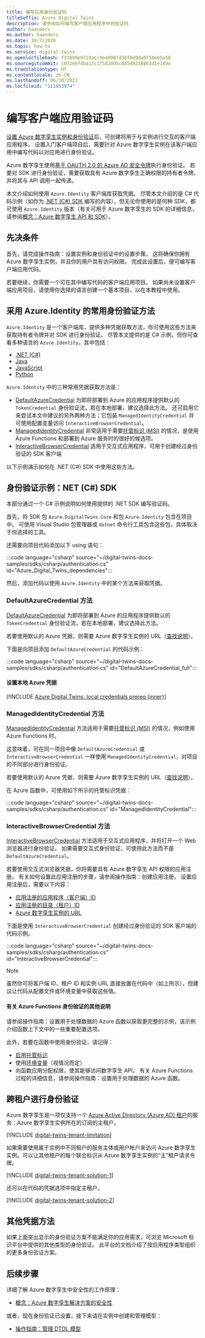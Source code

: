 ```yaml
---
title: 编写应用身份验证码
titleSuffix: Azure Digital Twins
description: 请参阅如何编写客户端应用程序中的验证码
author: baanders
ms.author: baanders
ms.date: 10/7/2020
ms.topic: how-to
ms.service: digital-twins
ms.openlocfilehash: f37699e9710acc9e4098fd38f0d9da0f50e65a58
ms.sourcegitcommit: c072eefdba1fc1f582005cdd549218863d1e149e
ms.translationtype: HT
ms.contentlocale: zh-CN
ms.lasthandoff: 06/10/2021
ms.locfileid: "111953974"
---
```

# <a name="write-client-app-authentication-code"></a>编写客户端应用验证码

[设置 Azure 数字孪生实例和身份验证](how-to-set-up-instance-portal.md)后，可创建将用于与实例进行交互的客户端应用程序。 设置入门客户端项目后，需要针对 Azure 数字孪生实例在该客户端应用中编写代码以对应用进行身份验证。

Azure 数字孪生使用[基于 OAUTH 2.0 的 Azure AD 安全令牌](../active-directory/develop/security-tokens.md#json-web-tokens-and-claims)执行身份验证。 若要对 SDK 进行身份验证，需要获取具有 Azure 数字孪生正确权限的持有者令牌，并将其与 API 调用一起传递。 

本文介绍如何使用 `Azure.Identity` 客户端库获取凭据。 尽管本文介绍的是 C# 代码示例（如你为 [.NET (C#) SDK](/dotnet/api/overview/azure/digitaltwins/client?view=azure-dotnet&preserve-view=true) 编写的内容），但无论你使用的是何种 SDK，都可使用 `Azure.Identity` 版本（有关可用于 Azure 数字孪生的 SDK 的详细信息，请参阅[概念：Azure 数字孪生 API 和 SDK](concepts-apis-sdks.md)）。

## <a name="prerequisites"></a>先决条件

首先，请完成操作指南：设置实例和身份验证中的设置步骤。 这将确保你拥有 Azure 数字孪生实例，并且你的用户具有访问权限。 完成此设置后，便可编写客户端应用代码。

若要继续，你需要一个可在其中编写代码的客户端应用项目。 如果尚未设置客户端应用项目，请使用你选择的语言创建一个基本项目，以在本教程中使用。

## <a name="common-authentication-methods-with-azureidentity"></a>采用 Azure.Identity 的常用身份验证方法

`Azure.Identity` 是一个客户端库，提供多种凭据获取方法，你可使用这些方法来获取持有者令牌并对 SDK 进行身份验证。 尽管本文提供的是 C# 示例，但你可查看多种语言的 `Azure.Identity`，其中包括：

* [.NET (C#)](/dotnet/api/azure.identity?view=azure-dotnet&preserve-view=true)
* [Java](/java/api/overview/azure/identity-readme?view=azure-java-stable&preserve-view=true)
* [JavaScript](/javascript/api/overview/azure/identity-readme?view=azure-node-latest&preserve-view=true)
* [Python](/python/api/overview/azure/identity-readme?view=azure-python&preserve-view=true)

`Azure.Identity` 中的三种常用凭据获取方法是：

* [DefaultAzureCredential](/dotnet/api/azure.identity.defaultazurecredential?view=azure-dotnet&preserve-view=true) 为即将部署到 Azure 的应用程序提供默认的 `TokenCredential` 身份验证流，若在本地部署，建议选择此方法。 还可启用它来尝试本文中建议的另外两种方法；它包装 `ManagedIdentityCredential` 并可使用配置变量访问 `InteractiveBrowserCredential`。
* [ManagedIdentityCredential](/dotnet/api/azure.identity.managedidentitycredential?view=azure-dotnet&preserve-view=true) 非常适用于需要[托管标识 (MSI)](../active-directory/managed-identities-azure-resources/overview.md) 的情况，是使用 Azure Functions 和部署到 Azure 服务时的很好的候选项。
* [InteractiveBrowserCredential](/dotnet/api/azure.identity.interactivebrowsercredential?view=azure-dotnet&preserve-view=true) 适用于交互式应用程序，可用于创建经过身份验证的 SDK 客户端

以下示例演示如何在 .NET (C#) SDK 中使用这些方法。

## <a name="authentication-examples-net-c-sdk"></a>身份验证示例：NET (C#) SDK

本部分通过一个 C# 示例说明如何使用提供的 .NET SDK 编写验证码。

首先，将 SDK 包 `Azure.DigitalTwins.Core` 和包 `Azure.Identity` 包含在项目中。 可使用 Visual Studio 包管理器或 `dotnet` 命令行工具包含这些包，具体取决于你选择的工具。 

还需要向项目代码添加以下 using 语句：

:::code language="csharp" source="~/digital-twins-docs-samples/sdks/csharp/authentication.cs" id="Azure_Digital_Twins_dependencies":::

然后，添加代码以使用 `Azure.Identity` 中的某个方法来获取凭据。

### <a name="defaultazurecredential-method"></a>DefaultAzureCredential 方法

[DefaultAzureCredential](/dotnet/api/azure.identity.defaultazurecredential?view=azure-dotnet&preserve-view=true) 为即将部署到 Azure 的应用程序提供默认的 `TokenCredential` 身份验证流，若在本地部署，建议选择此方法。

若要使用默认的 Azure 凭据，则需要 Azure 数字孪生实例的 URL（[查找说明](how-to-set-up-instance-portal.md#verify-success-and-collect-important-values)）。

下面是向项目添加 `DefaultAzureCredential` 的代码示例：

:::code language="csharp" source="~/digital-twins-docs-samples/sdks/csharp/authentication.cs" id="DefaultAzureCredential_full":::

#### <a name="set-up-local-azure-credentials"></a>设置本地 Azure 凭据

[!INCLUDE [Azure Digital Twins: local credentials prereq (inner)](../../includes/digital-twins-local-credentials-inner.md)]

### <a name="managedidentitycredential-method"></a>ManagedIdentityCredential 方法

[ManagedIdentityCredential](/dotnet/api/azure.identity.managedidentitycredential?view=azure-dotnet&preserve-view=true) 方法适用于需要[托管标识 (MSI)](../active-directory/managed-identities-azure-resources/overview.md) 的情况，例如使用 Azure Functions 时。

这意味着，可在同一项目中像 `DefaultAzureCredential` 或 `InteractiveBrowserCredential` 一样使用 `ManagedIdentityCredential`，对项目的不同部分进行身份验证。

若要使用默认的 Azure 凭据，则需要 Azure 数字孪生实例的 URL（[查找说明](how-to-set-up-instance-portal.md#verify-success-and-collect-important-values)）。

在 Azure 函数中，可使用如下所示的托管标识凭据：

:::code language="csharp" source="~/digital-twins-docs-samples/sdks/csharp/authentication.cs" id="ManagedIdentityCredential":::

### <a name="interactivebrowsercredential-method"></a>InteractiveBrowserCredential 方法

[InteractiveBrowserCredential](/dotnet/api/azure.identity.interactivebrowsercredential?view=azure-dotnet&preserve-view=true) 方法适用于交互式应用程序，并将打开一个 Web 浏览器进行身份验证。 如果需要交互式身份验证，可使用此方法而不是 `DefaultAzureCredential`。

若要使用交互式浏览器凭据，你将需要具有 Azure 数字孪生 API 权限的应用注册。 有关如何设置此应用注册的步骤，请参阅操作指南：创建应用注册。 设置应用注册后，需要以下内容：
* [应用注册的应用程序（客户端）ID](./how-to-create-app-registration-portal.md#collect-client-id-and-tenant-id)
* [应用注册的目录（租户）ID](./how-to-create-app-registration-portal.md#collect-client-id-and-tenant-id)
* [Azure 数字孪生实例的 URL](how-to-set-up-instance-portal.md#verify-success-and-collect-important-values)

下面是使用 `InteractiveBrowserCredential` 创建经过身份验证的 SDK 客户端的代码示例。

:::code language="csharp" source="~/digital-twins-docs-samples/sdks/csharp/authentication.cs" id="InteractiveBrowserCredential":::

>[!NOTE]
> 虽然你可将客户端 ID、租户 ID 和实例 URL 直接放置在代码中（如上所示），但建议让代码从配置文件或环境变量中获取这些值。

#### <a name="other-notes-about-authenticating-azure-functions"></a>有关 Azure Functions 身份验证的其他说明

请参阅操作指南：设置用于处理数据的 Azure 函数以获取更完整的示例，该示例介绍函数上下文中的一些重要配置选项。

此外，若要在函数中使用身份验证，请记得：
* [启用托管标识](../app-service/overview-managed-identity.md?tabs=dotnet)
* 使用[环境变量](/sandbox/functions-recipes/environment-variables?tabs=csharp)（视情况而定）
* 向函数应用分配权限，使其能够访问数字孪生 API。 有关 Azure Functions 过程的详细信息，请参阅操作指南：设置用于处理数据的 Azure 函数。

## <a name="authenticate-across-tenants"></a>跨租户进行身份验证

Azure 数字孪生是一项仅支持一个 [Azure Active Directory (Azure AD) 租户](../active-directory/develop/quickstart-create-new-tenant.md)的服务：Azure 数字孪生实例所在的订阅的主租户。

[!INCLUDE [digital-twins-tenant-limitation](../../includes/digital-twins-tenant-limitation.md)]

如果需要使用属于实例中不同租户的服务主体或用户帐户来访问 Azure 数字孪生实例，可以让其他租户的每个联合标识从 Azure 数字孪生实例的“主”租户请求令牌。 

[!INCLUDE [digital-twins-tenant-solution-1](../../includes/digital-twins-tenant-solution-1.md)]

还可以在代码的凭据选项中指定主租户。 

[!INCLUDE [digital-twins-tenant-solution-2](../../includes/digital-twins-tenant-solution-2.md)]

## <a name="other-credential-methods"></a>其他凭据方法

如果上面突出显示的身份验证方案不能满足你的应用需求，可浏览 Microsoft 标识平台中提供的其他类型的身份验证。 此平台的文档介绍了按应用程序类型组织的更多身份验证方案。

## <a name="next-steps"></a>后续步骤

详细了解 Azure 数字孪生中安全性的工作原理：
* [概念：Azure 数字孪生解决方案的安全性](concepts-security.md)

或者，现在身份验证已设置，接下来请在实例中创建和管理模型：
* [操作指南：管理 DTDL 模型](how-to-manage-model.md)
